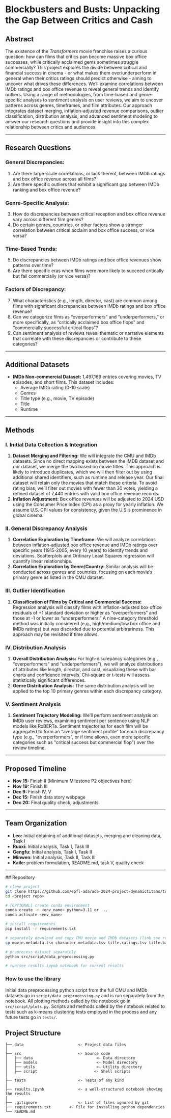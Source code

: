 # Blockbusters and Busts: Unpacking the Gap Between Critics and Cash

## Abstract

The existence of the *Transformers* movie franchise raises a curious question: how can films that critics pan become massive box office successes, while critically acclaimed gems sometimes struggle commercially? This project explores the divide between critical and financial success in cinema - or what makes them over/underperform in general when their critics ratings should predict otherwise - aiming to uncover what drives these differences. We’ll examine correlations between IMDb ratings and box office revenue to reveal general trends and identify outliers. Using a range of methodologies, from time-based and genre-specific analyses to sentiment analysis on user reviews, we aim to uncover patterns across genres, timeframes, and film attributes. Our approach integrates dataset merging, inflation-adjusted revenue comparisons, outlier classification, distribution analysis, and advanced sentiment modeling to answer our research questions and provide insight into this complex relationship between critics and audiences.

---

## Research Questions

### General Discrepancies:
1. Are there large-scale correlations, or lack thereof, between IMDb ratings and box office revenue across all films?
2. Are there specific outliers that exhibit a significant gap between IMDb ranking and box office revenue?

### Genre-Specific Analysis:
3. How do discrepancies between critical reception and box office revenue vary across different film genres?
4. Do certain genres, countries, or other factors show a stronger correlation between critical acclaim and box office success, or vice versa?

### Time-Based Trends:
5. Do discrepancies between IMDb ratings and box office revenues show patterns over time?
6. Are there specific eras when films were more likely to succeed critically but fail commercially (or vice versa)?

### Factors of Discrepancy:
7. What characteristics (e.g., length, director, cast) are common among films with significant discrepancies between IMDb ratings and box office revenue?
8. Can we categorize films as “overperformers” and “underperformers,” or more specifically, as “critically acclaimed box office flops” and “commercially successful critical flops”?
9. Can sentiment analysis of reviews reveal thematic or narrative elements that correlate with these discrepancies or contribute to these categories?

---

## Additional Datasets

- **IMDb Non-commercial Dataset:** 1,497,169 entries covering movies, TV episodes, and short films. This dataset includes:
  - Average IMDb rating (0-10 scale)
  - Genres
  - Title type (e.g., movie, TV episode)
  - Title
  - Runtime

---

## Methods

### I. Initial Data Collection & Integration

1. **Dataset Merging and Filtering:** We will integrate the CMU and IMDb datasets. Since no direct mapping exists between the IMDB dataset and our dataset, we merge the two based on movie titles. This approach is likely to introduce duplicates, which we will then filter out by using additional shared identifiers, such as runtime and release year. Our final dataset will retain only the movies that match these criteria. To avoid rating bias, we’ll filter out movies with fewer than 30 votes, yielding a refined dataset of 7,440 entries with valid box office revenue records.
2. **Inflation Adjustment:** Box office revenues will be adjusted to 2024 USD using the Consumer Price Index (CPI) as a proxy for yearly inflation. We assume U.S. CPI values for consistency, given the U.S.’s prominence in global cinema.

### II. General Discrepancy Analysis

1. **Correlation Exploration by Timeframe:** We will analyze correlations between inflation-adjusted box office revenue and IMDb ratings over specific years (1915-2005, every 10 years) to identify trends and deviations. Scatterplots and Ordinary Least Squares regression will quantify linear relationships.
2. **Correlation Exploration by Genre/Country:** Similar analysis will be conducted across genres and countries, focusing on each movie’s primary genre as listed in the CMU dataset.

### III. Outlier Identification

1. **Classification of Films by Critical and Commercial Success:** Regression analysis will classify films with inflation-adjusted box office residuals of +1 standard deviation or higher as “overperformers” and those at -1 or lower as “underperformers.” A nine-category threshold method was initially considered (e.g., high/medium/low box office and IMDb ratings) but was discarded due to potential arbitrariness. This approach may be revisited if time allows.

### IV. Distribution Analysis

1. **Overall Distribution Analysis:** For high-discrepancy categories (e.g., “overperformers” and “underperformers”), we will analyze distributions of attributes like length, director, and cast, visualizing these with bar charts and confidence intervals. Chi-square or t-tests will assess statistically significant differences.
2. **Genre Distribution Analysis:** The same distribution analysis will be applied to the top 10 primary genres within each discrepancy category.

### V. Sentiment Analysis

1. **Sentiment Trajectory Modeling:** We’ll perform sentiment analysis on IMDb user reviews, examining sentiment per sentence using NLP models like RoBERTa. Sentiment trajectories for each film will be aggregated to form an “average sentiment profile” for each discrepancy type (e.g., "overperformers", or if time allows, even more specific categories such as "critical success but commercial flop") over the review timeline.

---

## Proposed Timeline

- **Nov 15:** Finish II (Minimum Milestone P2 objectives here)
- **Nov 19:** Finish III
- **Dec 9:** Finish IV, V
- **Dec 15:** Finish data story webpage
- **Dec 20:** Final quality check, adjustments

---

## Team Organization

- **Leo:** Initial obtaining of additional datasets, merging and cleaning data, Task I
- **Ruoxi:** Initial analysis, Task I, Task III
- **Gengfu:** Initial analysis, Task I, Task II
- **Minwen:** Initial analysis, Task II, Task III
- **Kaile:** problem formulation, README.md, task V, quality check

---

## Repository

```bash
# clone project
git clone https://github.com/epfl-ada/ada-2024-project-dynamictitans/tree/main
cd <project repo>

# [OPTIONAL] create conda environment
conda create -n <env_name> python=3.11 or ...
conda activate <env_name>

# install requirements
pip install -r requirements.txt

# separately download and copy CMU movie and IMDb datasets (link see results.ipynb notebook)
cp movie.metadata.tsv character.metadata.tsv title.ratings.tsv title.basics.tsv <project repo>/src/data

# preprocess dataset separately
python src/script/data_preprocessing.py

# run/see results.ipynb notebook for current results


```



### How to use the library
Initial data preprocessing python script from the full CMU and IMDb datasets go in `script/data_preprocessing.py` and is run separately from the notebook. All plotting methods called by the notebook go in `src/script/plots.py`. Scripts and methods called by the notebook related to tests such as k-means clustering tests employed in the process and any future tests go in `tests/`.


## Project Structure

```
├── data                        <- Project data files
│
├── src                         <- Source code
│   ├── data                            <- Data directory
│   ├── models                          <- Model directory
│   ├── utils                           <- Utility directory
│   ├── script                         <- Shell scripts
│
├── tests                       <- Tests of any kind
│
├── results.ipynb               <- a well-structured notebook showing the results
│
├── .gitignore                  <- List of files ignored by git
├── requirements.txt        <- File for installing python dependencies
└── README.md
```
